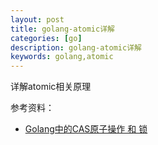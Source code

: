 ```yaml
---
layout: post
title: golang-atomic详解
categories: [go]
description: golang-atomic详解
keywords: golang,atomic
---
```


详解atomic相关原理

参考资料：

- [Golang中的CAS原子操作 和 锁](https://blog.haohtml.com/archives/25881)

